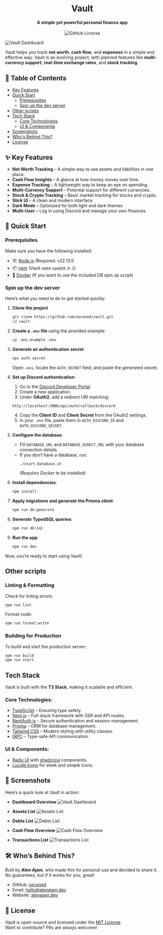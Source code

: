 <h1 align="center">
  Vault
</h1>

<h4 align="center">A simple yet powerful personal finance app</h4>

<p align="center">
  <img alt="GitHub License" src="https://img.shields.io/github/license/oxcened/vault">
</p>

![Vault Dashboard](docs/screenshots/dashboard.png)

Vault helps you track **net worth**, **cash flow**, and **expenses** in a simple and effective way. Vault is an evolving project, with planned features like **multi-currency support**, **real-time exchange rates**, and **stock tracking**.

## 📌 Table of Contents

- [Key Features](#-key-features)
- [Quick Start](#-quick-start)
  - [Prerequisites](#prerequisites)
  - [Spin up the dev server](#spin-up-the-dev-server)
- [Other scripts](#other-scripts)
- [Tech Stack](#tech-stack)
  - [Core Technologies](#core-technologies)
  - [UI & Components](#ui--components)
- [Screenshots](#-screenshots)
- [Who's Behind This?](#-whos-behind-this)
- [License](#-license)

## ✨ Key Features

- **Net Worth Tracking** – A simple way to see assets and liabilities in one place.
- **Cash Flow Insights** – A glance at how money moves over time.
- **Expense Tracking** – A lightweight way to keep an eye on spending.
- **Multi-Currency Support** – Potential support for different currencies.
- **Stock & Crypto Tracking** – Basic market tracking for stocks and crypto.
- **Slick UI** – A clean and modern interface.
- **Dark Mode** – Optimized for both light and dark themes.
- **Multi-User** – Log in using Discord and manage your own finances.

## 🚀 Quick Start

### Prerequisites

Make sure you have the following installed:

- 🏗️ [Node.js](https://nodejs.org/) (Required: v22.13.1)
- 📦 [npm](https://www.npmjs.com/) (Vault uses `npm@10.9.2`)
- 🐳 [Docker](https://www.docker.com/) (If you want to use the included DB spin up script)

### Spin up the dev server

Here’s what you need to do to get started quickly:

1. **Clone the project**

   ```sh
   git clone https://github.com/oxcened/vault.git
   cd vault
   ```

2. **Create a `.env` file** using the provided example:

   ```sh
   cp .env.example .env
   ```

3. **Generate an authentication secret**:

   ```sh
   npx auth secret
   ```

   Open `.env`, locate the `AUTH_SECRET` field, and paste the generated secret.

4. **Set up Discord authentication**:

   1. Go to the [Discord Developer Portal](https://discord.com/developers/applications).
   2. Create a new application.
   3. Under **OAuth2**, add a redirect URI matching:

   ```
   http://localhost:3000/api/auth/callback/discord
   ```

   4. Copy the **Client ID** and **Client Secret** from the OAuth2 settings.
   5. In your `.env` file, paste them in `AUTH_DISCORD_ID` and `AUTH_DISCORD_SECRET`.

5. **Configure the database**:

   - Fill `DATABASE_URL` and `DATABASE_DIRECT_URL` with your database connection details.
   - If you don’t have a database, run:
     ```sh
     ./start-database.sh
     ```
     _(Requires Docker to be installed)_

6. **Install dependencies**:

   ```sh
   npm install
   ```

7. **Apply migrations and generate the Prisma client**:

   ```sh
   npm run db:generate
   ```

8. **Generate TypedSQL queries**:

   ```sh
   npm run db:sql
   ```

9. **Run the app**:
   ```sh
   npm run dev
   ```

Now, you’re ready to start using Vault!

## Other scripts

### Linting & Formatting

Check for linting errors:

```sh
npm run lint
```

Format code:

```sh
npm run format:write
```

### Building for Production

To build and start the production server:

```sh
npm run build
npm run start
```

## Tech Stack

Vault is built with the **T3 Stack**, making it scalable and efficient.

### Core Technologies:

- [TypeScript](https://www.typescriptlang.org/) – Ensuring type safety.
- [Next.js](https://nextjs.org) – Full-stack framework with SSR and API routes.
- [NextAuth.js](https://next-auth.js.org) – Secure authentication and session management.
- [Prisma](https://prisma.io) – ORM for database management.
- [Tailwind CSS](https://tailwindcss.com) – Modern styling with utility classes.
- [tRPC](https://trpc.io) – Type-safe API communication.

### UI & Components:

- [Radix UI](https://www.radix-ui.com/) with [shadcn/ui](https://ui.shadcn.com) components.
- [Lucide Icons](https://lucide.dev/) for sleek and simple icons.

## 📸 Screenshots

Here’s a quick look at Vault in action:

- **Dashboard Overview**
  ![Vault Dashboard](docs/screenshots/dashboard.png)

- **Assets List**
  ![Assets List](docs/screenshots/assets.png)

- **Debts List**
  ![Debts List](docs/screenshots/debts.png)

- **Cash Flow Overview**
  ![Cash Flow Overview](docs/screenshots/cash-flow.png)

- **Transactions List**
  ![Transactions List](docs/screenshots/transactions.png)

## 🛠 Who’s Behind This?

Built by **Alen Ajam**, who made this for personal use and decided to share it. No guarantees, but if it works for you, great!

- GitHub: [oxcened](https://github.com/oxcened)
- Email: [hello@alenajam.dev](mailto:hello@alenajam.dev)
- Website: [alenajam.dev](https://alenajam.dev)

## 📜 License

Vault is open-source and licensed under the [MIT License](https://opensource.org/licenses/MIT).  
Want to contribute? PRs are always welcome!

